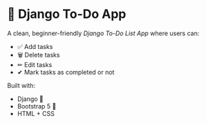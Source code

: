 # 📝 Django To-Do App

A clean, beginner-friendly *Django To-Do List App* where users can:

- ✅ Add tasks
- 🗑 Delete tasks
- ✏ Edit tasks
- ✔ Mark tasks as completed or not

Built with:
- Django 🐍
- Bootstrap 5 🎨
- HTML + CSS


